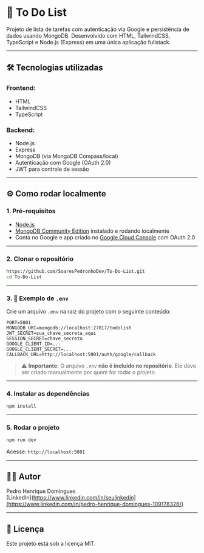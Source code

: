 
# 📝 To Do List

Projeto de lista de tarefas com autenticação via Google e persistência de dados usando MongoDB. Desenvolvido com HTML, TailwindCSS, TypeScript e Node.js (Express) em uma única aplicação fullstack.

---

## 🛠️ Tecnologias utilizadas

### Frontend:
- HTML
- TailwindCSS
- TypeScript

### Backend:
- Node.js
- Express
- MongoDB (via MongoDB Compass/local)
- Autenticação com Google (OAuth 2.0)
- JWT para controle de sessão

---

## ⚙️ Como rodar localmente

### 1. Pré-requisitos

- [Node.js](https://nodejs.org/)
- [MongoDB Community Edition](https://www.mongodb.com/try/download/community) instalado e rodando localmente
- Conta no Google e app criado no [Google Cloud Console](https://console.cloud.google.com/) com OAuth 2.0

---

### 2. Clonar o repositório

```bash
https://github.com/SoaresPedronhoDev/To-Do-List.git
cd To-Do-List
```

---

### 3. 🔐 Exemplo de `.env`

Crie um arquivo `.env` na raiz do projeto com o seguinte conteúdo:

```env
PORT=5001
MONGODB_URI=mongodb://localhost:27017/todolist
JWT_SECRET=sua_chave_secreta_aqui
SESSION_SECRET=chave_secreta
GOOGLE_CLIENT_ID=...
GOOGLE_CLIENT_SECRET=...
CALLBACK_URL=http://localhost:5001/auth/google/callback
```

> ⚠️ **Importante:** O arquivo `.env` **não é incluído no repositório**. Ele deve ser criado manualmente por quem for rodar o projeto.

---

### 4. Instalar as dependências

```bash
npm install
```

---

### 5. Rodar o projeto

```bash
npm run dev
```

Acesse: `http://localhost:5001`

---

## 🙋‍♂️ Autor

Pedro Henrique Domingues  
[LinkedIn](https://www.linkedin.com/in/seulinkedin](https://www.linkedin.com/in/pedro-henrique-domingues-109178326/)  

---

## 📄 Licença

Este projeto está sob a licença MIT.

